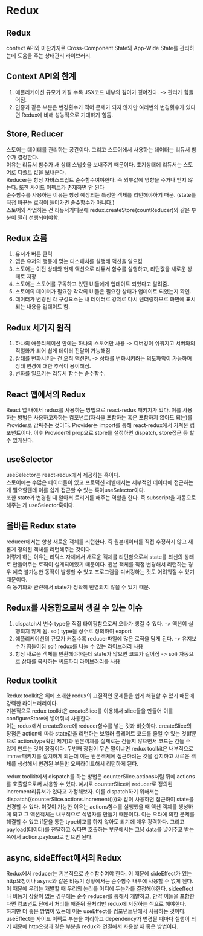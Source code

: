 # Redux

Redux
-----
context API와 마찬가지로 Cross-Component State와 App-Wide State를 관리하는데 도움을 주는 상태관리 라이브러리.


Context API의 한계
----
1. 애플리케이션 규모가 커질 수록 JSX코드 내부의 깊이가 깊어진다. -> 관리가 힘들어짐.      
2. 인증과 같은 부분은 변경횟수가 적어 문제가 되지 않지만 여러번의 변경횟수가 있다면 Redux에 비해 성능적으로 기대하기 힘듬.

Store, Reducer
----
스토어는 데이터를 관리하는 공간이다. 그리고 스토어에서 사용하는 데이터는 리듀서 함수가 결정한다.    
이유는 리듀서 함수가 새 상태 스냅숏을 보내주기 때문이다. 초기상태에 리듀서는 스토어로 디폴트 값을 보내준다.     
Reducer는 항상 자바스크립트 순수함수여야한다. 즉 외부값에 영향을 주거나 받지 않는다. 또한 사이드 이펙트가 존재하면 안 된다          
순수함수를 사용하는 이유는 항상 예상되는 특정한 객체를 리턴해야하기 때문. (state를 직접 바꾸는 로직이 들어가면 순수함수가 아니다.)     
스토어와 작업하는 건 리듀서기때문에 redux.createStore(countReducer)와 같은 부분이 필히 선행되어야함.


Redux 흐름
-----
1. 유저가 버튼 클릭     
2. 앱은 유저의 행동에 맞는 디스패치를 실행해 액션을 일으킴
3. 스토어는 이전 상태와 현재 액션으로 리듀서 함수를 실행하고, 리턴값을 새로운 상태로 저장
4. 스토어는 스토어를 구독하고 있던 UI들에게 업데이트 되었다고 알려줌.
5. 스토어의 데이터가 필요한 각각의 UI들은 필요한 상태가 업데이트 되었는지 확인.
6. 데이터가 변경된 각 구성요소는 새 데이터로 강제로 다시 렌더링하므로 화면에 표시되는 내용을 업데이트 함.


Redux 세가지 원칙
-----
1. 하나의 애플리케이션 안에는 하나의 스토어만 사용 -> 디버깅이 쉬워지고 서버와의 직렬화가 되어 쉽게 데이터 전달이 가능해짐
2. 상태를 변화시키는 건 오직 액션만. -> 상태를 변화시키려는 의도파악이 가능하며 상태 변경에 대한 추적이 용이해짐.
3. 변화를 일으키는 리듀서 함수는 순수함수.

React 앱에서의 Redux
-----
React 앱 내에서 redux를 사용하는 방법으로 react-redux 패키지가 있다. 이를 사용하는 방법은 사용하고자하는 컴포넌트(자식을 포함하는 혹은 포함하지 않아도 되는)를 Provider로 감싸주는 것이다. Provider는 import를 통해 react-redux에서 가져온 컴포넌트이다. 이후 Provider에 prop으로 store를 설정하면 dispatch, store접근 등 할 수 있게된다.


useSelector
-----
useSelector는 react-redux에서 제공하는 훅이다.     
스토어에는 수많은 데이터들이 있고 프로덕션 레벨에서는 세부적인 데이터에 접근하는게 필요할텐데 이를 쉽게 접근할 수 있는 훅이useSelector이다.     
또한 state가 변경될 때 알아서 트리거를 해주는 역할을 한다. 즉 subscript을 자동으로 해주는 게 useSelector훅이다. 

올바른 Redux state
-----
reducer에서는 항상 새로운 객체를 리턴한다. 즉 원본데이터를 직접 수정하지 않고 새롭게 정의된 객체를 리턴해주는 것이다.     
이렇게 하는 이유는 리덕스 자체에서 새로운 객체를 리턴함으로써 state를 최신의 상태로 만들어주는 로직이 설계되어있기 때문이다. 원본 객체를 직접 변경해서 리턴하는 경우 예측 불가능한 동작이 발생할 수 있고 프로그램을 디버깅하는 것도 어려워질 수 있기 때문이다.     
즉 동기화와 관련해서 state가 정확히 반영되지 않을 수 있기 때문.


Redux를 사용함으로써 생길 수 있는 이슈
----
1. dispatch시 변수 type을 직접 타이핑함으로써 오타가 생길 수 있다. -> 액션이 실행되지 않게 됨. sol) type을 상수로 정의하여 export
2. 애플리케이션의 규모가 커질수록 reducer파일에 많은 로직을 담게 된다. ->  유지보수가 힘들어짐 sol) redux를 나눌 수 있는 라이브러리 사용
3. 항상 새로운 객체를 반환해야하는데 state가 많으면 코드가 길어짐 -> sol) 자동으로 상태를 복사하는 써드파티 라이브러리를 사용

Redux toolkit
-----
Redux toolkit은 위에 소개한 redux의 고질적인 문제들을 쉽게 해결할 수 있기 때문에 강력한 라이브러리이다.    
기본적으로 redux toolkit은 createSlice를 이용해서 slice들을 만들어 이를 configureStore에 넣어줘서 사용한다.     
이는 redux에서 createStore에 reducer함수를 넣는 것과 비슷하다. createSlice의 장점은 action에 따라 state값을 리턴하는 보일러 플레이트 코드를 줄일 수 있는 것(if문으로 action.type확인 제거)과 원본객체를 실제로는 건들지 않으면서 코드는 건들 수 있게 만드는 것이 장점이다. 두번째 장점이 무슨 말이냐면 redux toolkit은 내부적으로 immer패키지를 설치하게 되는데 이는 원본객체에 접근하려는 것을 감지하고 새로운 객체를 생성해서 변경된 부분만 오버라이드해서 리턴하게 된다.     

redux toolkit에서 dispatch를 하는 방법은 counterSlice.actions처럼 뒤에 actions를 호출함으로써 사용할 수 있다. 예시로 counterSlice에 reducer로 정의된 increment리듀서가 있다고 가정해보자. 이를 dispatch하기 위해서는 dispatch({counterSlice.actions.increment()})와 같이 사용하면 접근하여 state를 변경할 수 있다. 이것이 가능한 이유는 actions함수를 실행했을 때 액션 객체를 생성하게 되고 그 액션객체는 내부적으로 식별자를 만들기 때문이다. 이는 오타에 의한 문제를 해결할 수 있고 if문을 통한 type비교를 하지 않아도 되기에 매우 강력하다. 그리고 payload(데이터)를 전달하고 싶다면 호출하는 부분에서는 그냥 data를 넣어주고 받는쪽에서 action.payload로 받으면 된다. 

async, sideEffect에서의 Redux
-----
Redux에서 reducer는 기본적으로 순수함수여야 한다. 이 때문에 sideEffect가 있는 http요청이나 async와 같은 비동기 상황에서는 순수함수 내부에 사용할 수 없게 된다. 이 때문에 우리는 개발할 때 우리의 논리를 어디에 두는가를 결정해야한다. sideeffect나 비동기 상황이 없는 경우에는 순수 reducer를 통해서 개발하고, 만약 이들을 포함한다면 컴포넌트 단에서 처리를 해준뒤 끝처리만 redux에 저장하는 식으로 해야한다.      
하지만 더 좋은 방법이 있는데 이는 useEffect를 컴포넌트단에서 사용하는 것이다. useEffect는 사이드 이펙트 부분을 처리하고 dependency가 변경될 때마다 실행이 되기 때문에 http요청과 같은 부분을 redux와 연결해서 사용할 때 좋은 방법이다. 
